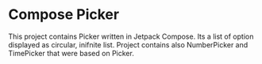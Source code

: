 # Compose Picker

This project contains Picker written in Jetpack Compose. Its a list of option displayed as circular, inifnite list.
Project contains also NumberPicker and TimePicker that were based on Picker.